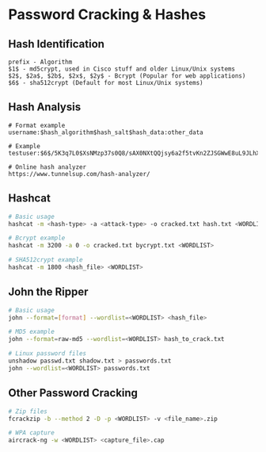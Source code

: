 # Password Cracking & Hashes

## Hash Identification

```text
prefix - Algorithm
$1$ - md5crypt, used in Cisco stuff and older Linux/Unix systems
$2$, $2a$, $2b$, $2x$, $2y$ - Bcrypt (Popular for web applications)
$6$ - sha512crypt (Default for most Linux/Unix systems)
```

## Hash Analysis

```text
# Format example
username:$hash_algorithm$hash_salt$hash_data:other_data

# Example
testuser:$6$/5K3q7L0$XsNMzp37s0Q8/sAX0NXtQQjsy6a2f5tvKn2ZJSGWwE8uL9JLhXKpR7.pCbu/WoZa4LXIPYe7k18Z3Nohymk5T0:18233:0:99999:7:::

# Online hash analyzer
https://www.tunnelsup.com/hash-analyzer/
```

## Hashcat

```bash
# Basic usage
hashcat -m <hash-type> -a <attack-type> -o cracked.txt hash.txt <WORDLIST>

# Bcrypt example
hashcat -m 3200 -a 0 -o cracked.txt bycrypt.txt <WORDLIST>

# SHA512crypt example
hashcat -m 1800 <hash_file> <WORDLIST>
```

## John the Ripper

```bash
# Basic usage
john --format=[format] --wordlist=<WORDLIST> <hash_file>

# MD5 example
john --format=raw-md5 --wordlist=<WORDLIST> hash_to_crack.txt

# Linux password files
unshadow passwd.txt shadow.txt > passwords.txt
john --wordlist=<WORDLIST> passwords.txt
```

## Other Password Cracking

```bash
# Zip files
fcrackzip -b --method 2 -D -p <WORDLIST> -v <file_name>.zip

# WPA capture
aircrack-ng -w <WORDLIST> <capture_file>.cap
```
